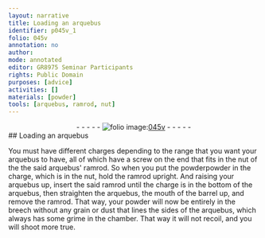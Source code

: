 ```yaml
---
layout: narrative
title: Loading an arquebus
identifier: p045v_1
folio: 045v
annotation: no
author:
mode: annotated
editor: GR8975 Seminar Participants
rights: Public Domain
purposes: [advice]
activities: []
materials: [powder]
tools: [arquebus, ramrod, nut]
---
```


 <div class="folio" align="center">- - - - - <a href="http://gallica.bnf.fr/ark:/12148/btv1b10500001g/f96.image" target="_blank"><img src="https://cu-mkp.github.io/GR8975-edition/assets/photo-icon.png" alt="folio image: " style="display:inline-block; margin-bottom:-3px;"/>045v</a> - - - - - </div>   
## Loading an arquebus

 
You must have different charges depending to the range that you want your <span class="tool">arquebus</span> to have, all of which have a screw on the end that fits in the nut of the the said arquebus' <span class="tool">ramrod</span>. So when you put the <span class="material">powder</span>powder in the charge, which is in the <span class="tool">nut</span>, hold the ramrod upright. And raising your arquebus up, insert the said ramrod until the charge is in the bottom of the arquebus, then straighten the arquebus, the mouth of the barrel up, and remove the ramrod. That way, your powder will now be entirely in the breech without any grain or dust that lines the sides of the arquebus, which always has some grime in the chamber. That way it will not recoil, and you will shoot more true.
 <span class="figure"></span> 
